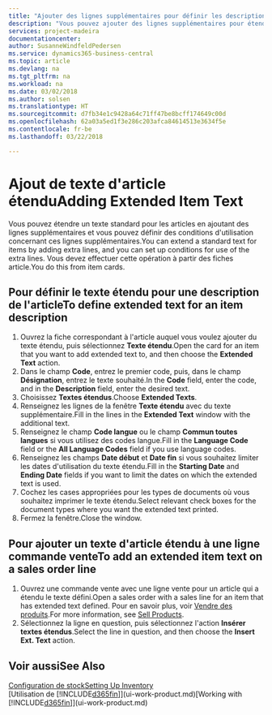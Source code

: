 ```yaml
---
title: "Ajouter des lignes supplémentaires pour définir les descriptions d'article étendues | Microsoft Docs"
description: "Vous pouvez ajouter des lignes supplémentaires pour étendre le texte standard qui décrit un article."
services: project-madeira
documentationcenter: 
author: SusanneWindfeldPedersen
ms.service: dynamics365-business-central
ms.topic: article
ms.devlang: na
ms.tgt_pltfrm: na
ms.workload: na
ms.date: 03/02/2018
ms.author: solsen
ms.translationtype: HT
ms.sourcegitcommit: d7fb34e1c9428a64c71ff47be8bcff174649c00d
ms.openlocfilehash: 62a03a5ed1f3e286c203afca84614513e3634f5e
ms.contentlocale: fr-be
ms.lasthandoff: 03/22/2018

---
```

# <a name="adding-extended-item-text"></a><span data-ttu-id="06908-103">Ajout de texte d'article étendu</span><span class="sxs-lookup"><span data-stu-id="06908-103">Adding Extended Item Text</span></span>
<span data-ttu-id="06908-104">Vous pouvez étendre un texte standard pour les articles en ajoutant des lignes supplémentaires et vous pouvez définir des conditions d'utilisation concernant ces lignes supplémentaires.</span><span class="sxs-lookup"><span data-stu-id="06908-104">You can extend a standard text for items by adding extra lines, and you can set up conditions for use of the extra lines.</span></span> <span data-ttu-id="06908-105">Vous devez effectuer cette opération à partir des fiches article.</span><span class="sxs-lookup"><span data-stu-id="06908-105">You do this from item cards.</span></span>

## <a name="to-define-extended-text-for-an-item-description"></a><span data-ttu-id="06908-106">Pour définir le texte étendu pour une description de l'article</span><span class="sxs-lookup"><span data-stu-id="06908-106">To define extended text for an item description</span></span>
1. <span data-ttu-id="06908-107">Ouvrez la fiche correspondant à l'article auquel vous voulez ajouter du texte étendu, puis sélectionnez **Texte étendu**.</span><span class="sxs-lookup"><span data-stu-id="06908-107">Open the card for an item that you want to add extended text to, and then choose the **Extended Text** action.</span></span>
2. <span data-ttu-id="06908-108">Dans le champ **Code**, entrez le premier code, puis, dans le champ **Désignation**, entrez le texte souhaité.</span><span class="sxs-lookup"><span data-stu-id="06908-108">In the **Code** field, enter the code, and in the **Description** field, enter the desired text.</span></span>
3. <span data-ttu-id="06908-109">Choisissez **Textes étendus**.</span><span class="sxs-lookup"><span data-stu-id="06908-109">Choose **Extended Texts**.</span></span>
4. <span data-ttu-id="06908-110">Renseignez les lignes de la fenêtre **Texte étendu** avec du texte supplémentaire.</span><span class="sxs-lookup"><span data-stu-id="06908-110">Fill in the lines in the **Extended Text** window with the additional text.</span></span>
5. <span data-ttu-id="06908-111">Renseignez le champ **Code langue** ou le champ **Commun toutes langues** si vous utilisez des codes langue.</span><span class="sxs-lookup"><span data-stu-id="06908-111">Fill in the **Language Code** field or the **All Language Codes** field if you use language codes.</span></span>
6. <span data-ttu-id="06908-112">Renseignez les champs **Date début** et **Date fin** si vous souhaitez limiter les dates d'utilisation du texte étendu.</span><span class="sxs-lookup"><span data-stu-id="06908-112">Fill in the **Starting Date** and **Ending Date** fields if you want to limit the dates on which the extended text is used.</span></span>
7. <span data-ttu-id="06908-113">Cochez les cases appropriées pour les types de documents où vous souhaitez imprimer le texte étendu.</span><span class="sxs-lookup"><span data-stu-id="06908-113">Select relevant check boxes for the document types where you want the extended text printed.</span></span>
8. <span data-ttu-id="06908-114">Fermez la fenêtre.</span><span class="sxs-lookup"><span data-stu-id="06908-114">Close the window.</span></span>

## <a name="to-add-an-extended-item-text-on-a-sales-order-line"></a><span data-ttu-id="06908-115">Pour ajouter un texte d'article étendu à une ligne commande vente</span><span class="sxs-lookup"><span data-stu-id="06908-115">To add an extended item text on a sales order line</span></span>
1. <span data-ttu-id="06908-116">Ouvrez une commande vente avec une ligne vente pour un article qui a étendu le texte défini.</span><span class="sxs-lookup"><span data-stu-id="06908-116">Open a sales order with a sales line for an item that has extended text defined.</span></span> <span data-ttu-id="06908-117">Pour en savoir plus, voir [Vendre des produits](sales-how-sell-products.md).</span><span class="sxs-lookup"><span data-stu-id="06908-117">For more information, see [Sell Products](sales-how-sell-products.md).</span></span>
2. <span data-ttu-id="06908-118">Sélectionnez la ligne en question, puis sélectionnez l'action **Insérer textes étendus**.</span><span class="sxs-lookup"><span data-stu-id="06908-118">Select the line in question, and then choose the **Insert Ext. Text** action.</span></span>

## <a name="see-also"></a><span data-ttu-id="06908-119">Voir aussi</span><span class="sxs-lookup"><span data-stu-id="06908-119">See Also</span></span>
[<span data-ttu-id="06908-120">Configuration de stock</span><span class="sxs-lookup"><span data-stu-id="06908-120">Setting Up Inventory</span></span>](inventory-setup-inventory.md)  
<span data-ttu-id="06908-121">[Utilisation de [!INCLUDE[d365fin](includes/d365fin_md.md)]](ui-work-product.md)</span><span class="sxs-lookup"><span data-stu-id="06908-121">[Working with [!INCLUDE[d365fin](includes/d365fin_md.md)]](ui-work-product.md)</span></span>

